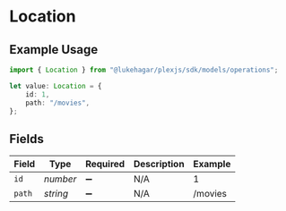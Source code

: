 # Location

## Example Usage

```typescript
import { Location } from "@lukehagar/plexjs/sdk/models/operations";

let value: Location = {
    id: 1,
    path: "/movies",
};
```

## Fields

| Field              | Type               | Required           | Description        | Example            |
| ------------------ | ------------------ | ------------------ | ------------------ | ------------------ |
| `id`               | *number*           | :heavy_minus_sign: | N/A                | 1                  |
| `path`             | *string*           | :heavy_minus_sign: | N/A                | /movies            |